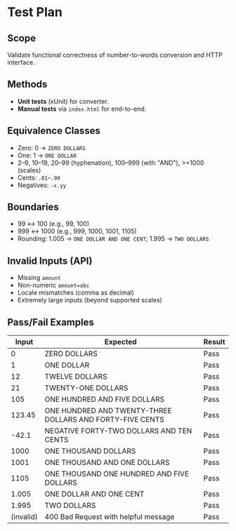 # Test Plan

## Scope
Validate functional correctness of number-to-words conversion and HTTP interface.

## Methods
- **Unit tests** (xUnit) for converter.
- **Manual tests** via `index.html` for end-to-end.

## Equivalence Classes
- Zero: 0 → `ZERO DOLLARS`
- One: 1 → `ONE DOLLAR`
- 2–9, 10–19, 20–99 (hyphenation), 100–999 (with "AND"), >=1000 (scales)
- Cents: `.01`–`.99`
- Negatives: `-x.yy`

## Boundaries
- 99 ↔ 100 (e.g., 99, 100)
- 999 ↔ 1000 (e.g., 999, 1000, 1001, 1105)
- Rounding: 1.005 → `ONE DOLLAR AND ONE CENT`; 1.995 → `TWO DOLLARS`

## Invalid Inputs (API)
- Missing `amount`
- Non-numeric `amount=abc`
- Locale mismatches (comma as decimal)
- Extremely large inputs (beyond supported scales)

## Pass/Fail Examples
| Input    | Expected                                                        | Result |
|----------|-----------------------------------------------------------------|--------|
| 0        | ZERO DOLLARS                                                    | Pass   |
| 1        | ONE DOLLAR                                                      | Pass   |
| 12       | TWELVE DOLLARS                                                  | Pass   |
| 21       | TWENTY-ONE DOLLARS                                              | Pass   |
| 105      | ONE HUNDRED AND FIVE DOLLARS                                    | Pass   |
| 123.45   | ONE HUNDRED AND TWENTY-THREE DOLLARS AND FORTY-FIVE CENTS       | Pass   |
| -42.1    | NEGATIVE FORTY-TWO DOLLARS AND TEN CENTS                        | Pass   |
| 1000     | ONE THOUSAND DOLLARS                                            | Pass   |
| 1001     | ONE THOUSAND AND ONE DOLLARS                                    | Pass   |
| 1105     | ONE THOUSAND ONE HUNDRED AND FIVE DOLLARS                       | Pass   |
| 1.005    | ONE DOLLAR AND ONE CENT                                         | Pass   |
| 1.995    | TWO DOLLARS                                                     | Pass   |
| (invalid)| 400 Bad Request with helpful message                            | Pass   |